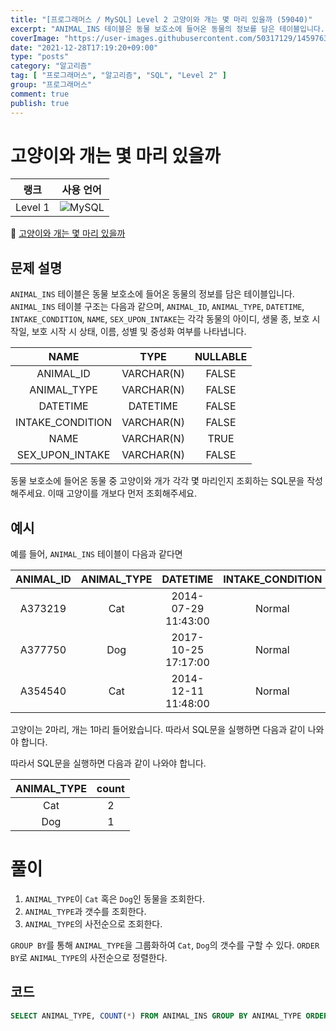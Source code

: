 ```yaml
---
title: "[프로그래머스 / MySQL] Level 2 고양이와 개는 몇 마리 있을까 (59040)"
excerpt: "ANIMAL_INS 테이블은 동물 보호소에 들어온 동물의 정보를 담은 테이블입니다. ANIMAL_INS 테이블 구조는 다음과 같으며, ANIMAL_ID, ANIMAL_TYPE, DATETIME, INTAKE_CONDITION, NAME, SEX_UPON_INTAKE는 각각 동물의 아이디, 생물 종, 보호 시작일, 보호 시작 시 상태, 이름, 성별 및 중성화 여부를 나타냅니다."
coverImage: "https://user-images.githubusercontent.com/50317129/145976356-6b5d1430-31c0-4c34-829e-6be8f747ab19.png"
date: "2021-12-28T17:19:20+09:00"
type: "posts"
category: "알고리즘"
tag: [ "프로그래머스", "알고리즘", "SQL", "Level 2" ]
group: "프로그래머스"
comment: true
publish: true
---
```


# 고양이와 개는 몇 마리 있을까

|  랭크   |                                                  사용 언어                                                  |
| :-----: | :---------------------------------------------------------------------------------------------------------: |
| Level 1 | ![MySQL](https://shields.io/badge/MySQL-lightgrey?logo=mysql&style=plastic&logoColor=white&labelColor=blue) |

🔗 [고양이와 개는 몇 마리 있을까](https://programmers.co.kr/learn/courses/30/lessons/59040)





## 문제 설명

`ANIMAL_INS` 테이블은 동물 보호소에 들어온 동물의 정보를 담은 테이블입니다. `ANIMAL_INS` 테이블 구조는 다음과 같으며, `ANIMAL_ID`, `ANIMAL_TYPE`, `DATETIME`, `INTAKE_CONDITION`, `NAME`, `SEX_UPON_INTAKE`는 각각 동물의 아이디, 생물 종, 보호 시작일, 보호 시작 시 상태, 이름, 성별 및 중성화 여부를 나타냅니다.

|       NAME       |    TYPE    | NULLABLE |
| :--------------: | :--------: | :------: |
|    ANIMAL_ID     | VARCHAR(N) |  FALSE   |
|   ANIMAL_TYPE    | VARCHAR(N) |  FALSE   |
|     DATETIME     |  DATETIME  |  FALSE   |
| INTAKE_CONDITION | VARCHAR(N) |  FALSE   |
|       NAME       | VARCHAR(N) |   TRUE   |
| SEX_UPON_INTAKE  | VARCHAR(N) |  FALSE   |

동물 보호소에 들어온 동물 중 고양이와 개가 각각 몇 마리인지 조회하는 SQL문을 작성해주세요. 이때 고양이를 개보다 먼저 조회해주세요.





## 예시

예를 들어, `ANIMAL_INS` 테이블이 다음과 같다면

| ANIMAL_ID | ANIMAL_TYPE |      DATETIME       | INTAKE_CONDITION | NAME  | SEX_UPON_INTAKE |
| :-------: | :---------: | :-----------------: | :--------------: | :---: | :-------------: |
|  A373219  |     Cat     | 2014-07-29 11:43:00 |      Normal      | Ella  |  Spayed Female  |
|  A377750  |     Dog     | 2017-10-25 17:17:00 |      Normal      | Lucy  |  Spayed Female  |
|  A354540  |     Cat     | 2014-12-11 11:48:00 |      Normal      |  Tux  |  Neutered Male  |

고양이는 2마리, 개는 1마리 들어왔습니다. 따라서 SQL문을 실행하면 다음과 같이 나와야 합니다.

따라서 SQL문을 실행하면 다음과 같이 나와야 합니다.

| ANIMAL_TYPE | count |
| :---------: | :---: |
|     Cat     |   2   |
|     Dog     |   1   |










# 풀이

1. `ANIMAL_TYPE`이 `Cat` 혹은 `Dog`인 동물을 조회한다.
2. `ANIMAL_TYPE`과 갯수를 조회한다.
3. `ANIMAL_TYPE`의 사전순으로 조회한다.

`GROUP BY`를 통해 `ANIMAL_TYPE`을 그룹화하여 `Cat`, `Dog`의 갯수를 구할 수 있다. `ORDER BY`로 `ANIMAL_TYPE`의 사전순으로 정렬한다.





## 코드

``` sql
SELECT ANIMAL_TYPE, COUNT(*) FROM ANIMAL_INS GROUP BY ANIMAL_TYPE ORDER BY ANIMAL_TYPE;
```